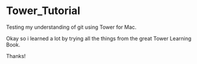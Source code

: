 # Tower_Tutorial
Testing my understanding of git using Tower for Mac.

Okay so i learned a lot by trying all the things from the great Tower Learning Book.

Thanks!